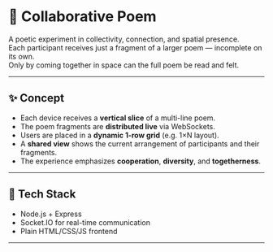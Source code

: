 # 📜 Collaborative Poem

A poetic experiment in collectivity, connection, and spatial presence.  
Each participant receives just a fragment of a larger poem — incomplete on its own.  
Only by coming together in space can the full poem be read and felt.

---

## ✨ Concept

- Each device receives a **vertical slice** of a multi-line poem.
- The poem fragments are **distributed live** via WebSockets.
- Users are placed in a **dynamic 1-row grid** (e.g. 1×N layout).
- A **shared view** shows the current arrangement of participants and their fragments.
- The experience emphasizes **cooperation**, **diversity**, and **togetherness**.

---

## 🧠 Tech Stack

- Node.js + Express
- Socket.IO for real-time communication
- Plain HTML/CSS/JS frontend

---